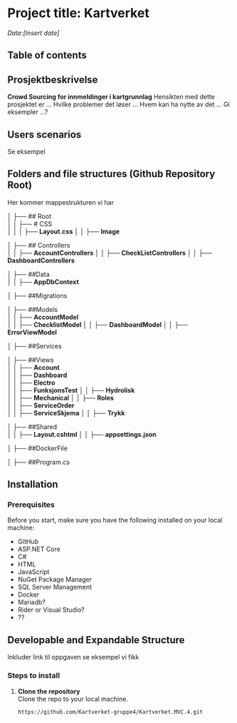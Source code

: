 # Project title: Kartverket
*Date:[Insert date]*  

## Table of contents 

## Prosjektbeskrivelse 
**Crowd Sourcing for innmeldinger i kartgrunnlag** 
Hensikten med dette prosjektet er ... 
Hvilke problemer det løser ...
Hvem kan ha nytte av det ...
Gi eksempler ...? 

## Users scenarios
Se eksempel 

## Folders and file structures (Github Repository Root) 
Her kommer mappestrukturen vi har 

│   ├── ## Root         
│   │   ├── # CSS         
│   │   │   ├── **Layout.css** 
│   │   ├── **Image**         

│   ├── ## Controllers      
│   │   ├── **AccountControllers** 
│   │   ├── **CheckListControllers** 
│   │   ├── **DashboardControllers** 

│   ├── ##Data              
│   │   ├── **AppDbContext**   

│   ├── ##Migrations        

│   ├── ##Models        
│   │   ├── **AccountModel**  
│   │   ├── **ChecklistModel**
│   │   ├── **DashboardModel**
│   │   ├── **ErrorViewModel**

│   ├── ##Services         

│   ├── ##Views           
│   │   ├── **Account**       
│   │   ├── **Dashboard**     
│   │   ├── **Electro**       
│   │   ├── **FunksjonsTest** 
│   │   ├── **Hydrolisk**     
│   │   ├── **Mechanical**
│   │   ├── **Roles**         
│   │   ├── **ServiceOrder**  
│   │   ├── **ServiceSkjema** 
│   │   ├── **Trykk**         

│   ├── ##Shared         
│   │   ├── **Layout.cshtml** 
│   │   ├── **appsettings.json**

│   ├── ##DockerFile         

│   ├── ##Program.cs
</pre>

## Installation 

### Prerequisites
Before you start, make sure you have the following installed on your local machine:

- GitHub
- ASP.NET Core
- C#
- HTML
- JavaScript
- NuGet Package Manager
- SQL Server Management
- Docker
- Mariadb?
- Rider or Visual Studio?
- ??

## Developable and Expandable Structure
Inkluder link til oppgaven se eksempel vi fikk 

### Steps to install 
1. **Clone the repository**  
   Clone the repo to your local machine.
   ```bash
   https://github.com/Kartverket-gruppe4/Kartverket.MVC.4.git




